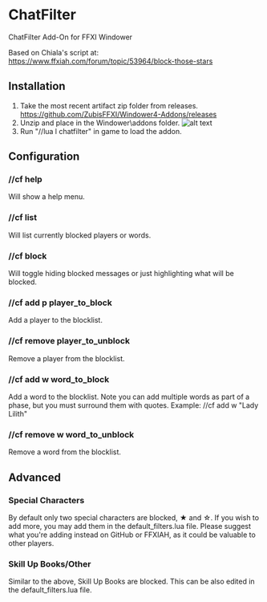 # ChatFilter
ChatFilter Add-On for FFXI Windower

Based on Chiala's script at: https://www.ffxiah.com/forum/topic/53964/block-those-stars

## Installation
1. Take the most recent artifact zip folder from releases.
https://github.com/ZubisFFXI/Windower4-Addons/releases
2. Unzip and place in the Windower\addons folder.
![alt text](https://user-images.githubusercontent.com/89662000/131179775-4f65360b-6ee9-4589-aa1a-eda905aa5be9.png "Install Folder")
3. Run "//lua l chatfilter" in game to load the addon.

## Configuration

### //cf help
Will show a help menu.

### //cf list
Will list currently blocked players or words.

### //cf block
Will toggle hiding blocked messages or just highlighting what will be blocked.

### //cf add p player_to_block
Add a player to the blocklist.

### //cf remove player_to_unblock
Remove a player from the blocklist.

### //cf add w word_to_block
Add a word to the blocklist.
Note you can add multiple words as part of a phase, but you must surround them with quotes.
Example: //cf add w "Lady Lilith"

### //cf remove w word_to_unblock
Remove a word from the blocklist.

## Advanced

### Special Characters
By default only two special characters are blocked, ★ and ☆.
If you wish to add more, you may add them in the default_filters.lua file.
Please suggest what you're adding instead on GitHub or FFXIAH, as it could be valuable to other players.

### Skill Up Books/Other
Similar to the above, Skill Up Books are blocked. This can be also edited in the default_filters.lua file.